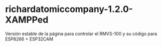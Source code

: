 # richardatomiccompany-1.2.0-XAMPPed
Versión estable de la página para controlar el RMVS-100 y su código para ESP8266 + ESP32CAM
